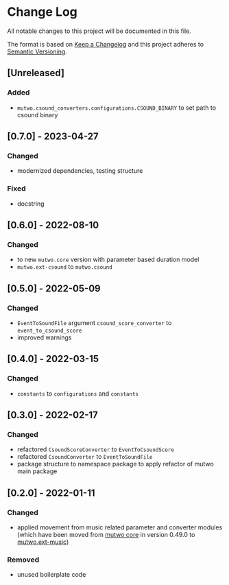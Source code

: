 # Change Log

All notable changes to this project will be documented in this file.

The format is based on [Keep a Changelog](http://keepachangelog.com/)
and this project adheres to [Semantic Versioning](http://semver.org/).

## [Unreleased]

### Added
- `mutwo.csound_converters.configurations.CSOUND_BINARY` to set path to csound binary


## [0.7.0] - 2023-04-27

### Changed
- modernized dependencies, testing structure

### Fixed
- docstring


## [0.6.0] - 2022-08-10

### Changed
- to new `mutwo.core` version with parameter based duration model
- `mutwo.ext-csound` to `mutwo.csound`


## [0.5.0] - 2022-05-09

### Changed
- `EventToSoundFile` argument `csound_score_converter` to `event_to_csound_score`
- improved warnings


## [0.4.0] - 2022-03-15

### Changed
- `constants` to `configurations` and `constants`


## [0.3.0] - 2022-02-17

### Changed
- refactored `CsoundScoreConverter` to `EventToCsoundScore`
- refactored `CsoundConverter` to `EventToSoundFile`
- package structure to namespace package to apply refactor of mutwo main package


## [0.2.0] - 2022-01-11

### Changed
- applied movement from music related parameter and converter modules (which have been moved from [mutwo core](https://github.com/mutwo-org/mutwo) in version 0.49.0 to [mutwo.ext-music](https://github.com/mutwo-org/mutwo.ext-music))

### Removed
- unused boilerplate code
